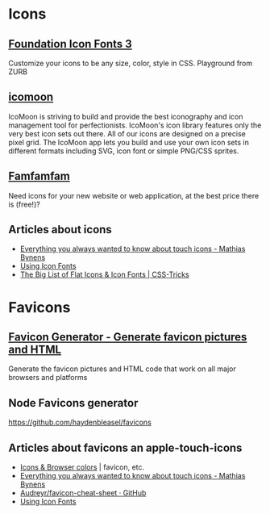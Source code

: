 # Icons

## [Foundation Icon Fonts 3](http://zurb.com/playground/foundation-icon-fonts-3)

Customize your icons to be any size, color, style in CSS. Playground from ZURB

## [icomoon](https://icomoon.io/)

IcoMoon is striving to build and provide the best iconography and icon management tool for perfectionists. IcoMoon's icon library features only the very best icon sets out there. All of our icons are designed on a precise pixel grid. The IcoMoon app lets you build and use your own icon sets in different formats including SVG, icon font or simple PNG/CSS sprites.

## [Famfamfam](http://www.famfamfam.com/)

Need icons for your new website or web application, at the best price there is (free!)? 

## Articles about icons
* [Everything you always wanted to know about touch icons - Mathias Bynens](https://mathiasbynens.be/notes/touch-icons)
* [Using Icon Fonts](http://gomakethings.com/icon-fonts/)
* [The Big List of Flat Icons & Icon Fonts | CSS-Tricks](http://css-tricks.com/flat-icons-icon-fonts/)

# Favicons

## [Favicon Generator - Generate favicon pictures and HTML](http://realfavicongenerator.net)
Generate the favicon pictures and HTML code that work on all major browsers and platforms

## Node Favicons generator
<https://github.com/haydenbleasel/favicons>

## Articles about favicons an apple-touch-icons
* [Icons & Browser colors](https://developers.google.com/web/fundamentals/design-and-ux/browser-customization/) | favicon, etc.
* [Everything you always wanted to know about touch icons - Mathias Bynens](https://mathiasbynens.be/notes/touch-icons)
* [Audreyr/favicon-cheat-sheet · GitHub](https://github.com/audreyr/favicon-cheat-sheet)
* [Using Icon Fonts](http://gomakethings.com/icon-fonts/)

